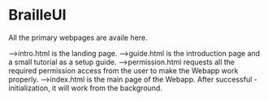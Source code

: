 # BrailleUI

All the primary webpages are availe here.

-->intro.html is the landing page.
-->guide.html is the introduction page and a small tutorial as a setup guide.
-->permission.html requests all the required permission access from the user to make the Webapp work properly.
-->index.html is the main page of the Webapp. After successful -initialization, it will work from the background.
